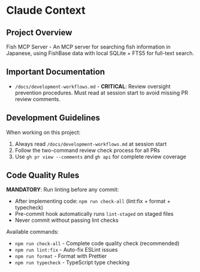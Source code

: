 # Claude Context

## Project Overview
Fish MCP Server - An MCP server for searching fish information in Japanese, using FishBase data with local SQLite + FTS5 for full-text search.

## Important Documentation
- `/docs/development-workflows.md` - **CRITICAL**: Review oversight prevention procedures. Must read at session start to avoid missing PR review comments.

## Development Guidelines
When working on this project:
1. Always read `/docs/development-workflows.md` at session start
2. Follow the two-command review check process for all PRs
3. Use `gh pr view --comments` and `gh api` for complete review coverage

## Code Quality Rules
**MANDATORY**: Run linting before any commit:
- After implementing code: `npm run check-all` (lint:fix + format + typecheck)
- Pre-commit hook automatically runs `lint-staged` on staged files
- Never commit without passing lint checks

Available commands:
- `npm run check-all` - Complete code quality check (recommended)
- `npm run lint:fix` - Auto-fix ESLint issues
- `npm run format` - Format with Prettier
- `npm run typecheck` - TypeScript type checking